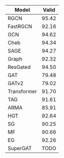 | Model       | Valid |
|-------------|-------|
| RGCN        | 95.42 |
| FastRGCN    | 92.16 |
| GCN         | 94.62 |              
| Cheb        | 94.34 |              
| SAGE        | 94.27 |
| Graph       | 92.32 |
| ResGated    | 94.50 |
| GAT         | 79.48 |
| GATv2       | 79.02 |
| Transformer | 91.70 |
| TAG         | 91.61 |
| ARMA        | 85.91 |
| HGT         | 92.64 |
| SG          | 90.25 |
| MF          | 90.66 |
| EG          | 92.26 |
| SuperGAT    | TODO  |

